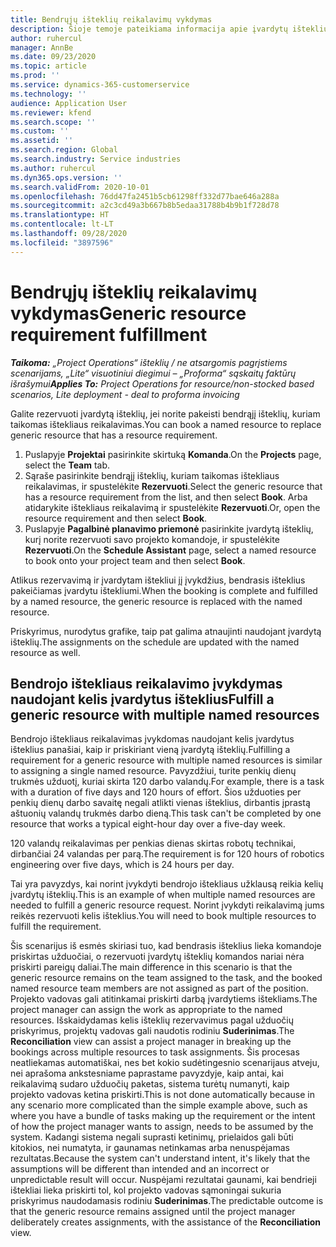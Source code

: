 ```yaml
---
title: Bendrųjų išteklių reikalavimų vykdymas
description: Šioje temoje pateikiama informacija apie įvardytų išteklių rezervavimą bendrųjų išteklių reikalavimui.
author: ruhercul
manager: AnnBe
ms.date: 09/23/2020
ms.topic: article
ms.prod: ''
ms.service: dynamics-365-customerservice
ms.technology: ''
audience: Application User
ms.reviewer: kfend
ms.search.scope: ''
ms.custom: ''
ms.assetid: ''
ms.search.region: Global
ms.search.industry: Service industries
ms.author: ruhercul
ms.dyn365.ops.version: ''
ms.search.validFrom: 2020-10-01
ms.openlocfilehash: 76dd47fa2451b5cb61298ff332d77bae646a288a
ms.sourcegitcommit: a2c3cd49a3b667b8b5edaa31788b4b9b1f728d78
ms.translationtype: HT
ms.contentlocale: lt-LT
ms.lasthandoff: 09/28/2020
ms.locfileid: "3897596"
---
```

# <a name="generic-resource-requirement-fulfillment"></a><span data-ttu-id="26e53-103">Bendrųjų išteklių reikalavimų vykdymas</span><span class="sxs-lookup"><span data-stu-id="26e53-103">Generic resource requirement fulfillment</span></span>

<span data-ttu-id="26e53-104">_**Taikoma:** „Project Operations“ išteklių / ne atsargomis pagrįstiems scenarijams, „Lite“ visuotiniui diegimui – „Proforma“ sąskaitų faktūrų išrašymui_</span><span class="sxs-lookup"><span data-stu-id="26e53-104">_**Applies To:** Project Operations for resource/non-stocked based scenarios, Lite deployment - deal to proforma invoicing_</span></span>

<span data-ttu-id="26e53-105">Galite rezervuoti įvardytą išteklių, jei norite pakeisti bendrąjį išteklių, kuriam taikomas ištekliaus reikalavimas.</span><span class="sxs-lookup"><span data-stu-id="26e53-105">You can book a named resource to replace generic resource that has a resource requirement.</span></span>

1. <span data-ttu-id="26e53-106">Puslapyje **Projektai** pasirinkite skirtuką **Komanda**.</span><span class="sxs-lookup"><span data-stu-id="26e53-106">On the **Projects** page, select the **Team** tab.</span></span>
2. <span data-ttu-id="26e53-107">Sąraše pasirinkite bendrąjį išteklių, kuriam taikomas ištekliaus reikalavimas, ir spustelėkite **Rezervuoti**.</span><span class="sxs-lookup"><span data-stu-id="26e53-107">Select the generic resource that has a resource requirement from the list, and then select **Book**.</span></span> <span data-ttu-id="26e53-108">Arba atidarykite ištekliaus reikalavimą ir spustelėkite **Rezervuoti**.</span><span class="sxs-lookup"><span data-stu-id="26e53-108">Or, open the resource requirement and then select **Book**.</span></span>
3. <span data-ttu-id="26e53-109">Puslapyje **Pagalbinė planavimo priemonė** pasirinkite įvardytą išteklių, kurį norite rezervuoti savo projekto komandoje, ir spustelėkite **Rezervuoti**.</span><span class="sxs-lookup"><span data-stu-id="26e53-109">On the **Schedule Assistant** page, select a named resource to book onto your project team and then select **Book**.</span></span>

<span data-ttu-id="26e53-110">Atlikus rezervavimą ir įvardytam ištekliui jį įvykdžius, bendrasis išteklius pakeičiamas įvardytu ištekliumi.</span><span class="sxs-lookup"><span data-stu-id="26e53-110">When the booking is complete and fulfilled by a named resource, the generic resource is replaced with the named resource.</span></span>

<span data-ttu-id="26e53-111">Priskyrimus, nurodytus grafike, taip pat galima atnaujinti naudojant įvardytą išteklių.</span><span class="sxs-lookup"><span data-stu-id="26e53-111">The assignments on the schedule are updated with the named resource as well.</span></span>

## <a name="fulfill-a-generic-resource-with-multiple-named-resources"></a><span data-ttu-id="26e53-112">Bendrojo ištekliaus reikalavimo įvykdymas naudojant kelis įvardytus išteklius</span><span class="sxs-lookup"><span data-stu-id="26e53-112">Fulfill a generic resource with multiple named resources</span></span>
<span data-ttu-id="26e53-113">Bendrojo ištekliaus reikalavimas įvykdomas naudojant kelis įvardytus išteklius panašiai, kaip ir priskiriant vieną įvardytą išteklių.</span><span class="sxs-lookup"><span data-stu-id="26e53-113">Fulfilling a requirement for a generic resource with multiple named resources is similar to assigning a single named resource.</span></span> <span data-ttu-id="26e53-114">Pavyzdžiui, turite penkių dienų trukmės užduotį, kuriai skirta 120 darbo valandų.</span><span class="sxs-lookup"><span data-stu-id="26e53-114">For example, there is a task with a duration of five days and 120 hours of effort.</span></span> <span data-ttu-id="26e53-115">Šios užduoties per penkių dienų darbo savaitę negali atlikti vienas išteklius, dirbantis įprastą aštuonių valandų trukmės darbo dieną.</span><span class="sxs-lookup"><span data-stu-id="26e53-115">This task can't be completed by one resource that works a typical eight-hour day over a five-day week.</span></span> 

<span data-ttu-id="26e53-116">120 valandų reikalavimas per penkias dienas skirtas robotų technikai, dirbančiai 24 valandas per parą.</span><span class="sxs-lookup"><span data-stu-id="26e53-116">The requirement is for 120 hours of robotics engineering over five days, which is 24 hours per day.</span></span>

<span data-ttu-id="26e53-117">Tai yra pavyzdys, kai norint įvykdyti bendrojo ištekliaus užklausą reikia kelių įvardytų išteklių.</span><span class="sxs-lookup"><span data-stu-id="26e53-117">This is an example of when multiple named resources are needed to fulfill a generic resource request.</span></span> <span data-ttu-id="26e53-118">Norint įvykdyti reikalavimą jums reikės rezervuoti kelis išteklius.</span><span class="sxs-lookup"><span data-stu-id="26e53-118">You will need to book multiple resources to fulfill the requirement.</span></span>

<span data-ttu-id="26e53-119">Šis scenarijus iš esmės skiriasi tuo, kad bendrasis išteklius lieka komandoje priskirtas užduočiai, o rezervuoti įvardytų išteklių komandos nariai nėra priskirti pareigų daliai.</span><span class="sxs-lookup"><span data-stu-id="26e53-119">The main difference in this scenario is that the generic resource remains on the team assigned to the task, and the booked named resource team members are not assigned as part of the position.</span></span> <span data-ttu-id="26e53-120">Projekto vadovas gali atitinkamai priskirti darbą įvardytiems ištekliams.</span><span class="sxs-lookup"><span data-stu-id="26e53-120">The project manager can assign the work as appropriate to the named resources.</span></span> <span data-ttu-id="26e53-121">Išskaidydamas kelis išteklių rezervavimus pagal užduočių priskyrimus, projektų vadovas gali naudotis rodiniu **Suderinimas**.</span><span class="sxs-lookup"><span data-stu-id="26e53-121">The **Reconciliation** view can assist a project manager in breaking up the bookings across multiple resources to task assignments.</span></span> <span data-ttu-id="26e53-122">Šis procesas neatliekamas automatiškai, nes bet kokio sudėtingesnio scenarijaus atveju, nei aprašoma ankstesniame paprastame pavyzdyje, kaip antai, kai reikalavimą sudaro užduočių paketas, sistema turėtų numanyti, kaip projekto vadovas ketina priskirti.</span><span class="sxs-lookup"><span data-stu-id="26e53-122">This is not done automatically because in any scenario more complicated than the simple example above, such as where you have a bundle of tasks making up the requirement or the intent of how the project manager wants to assign, needs to be assumed by the system.</span></span> <span data-ttu-id="26e53-123">Kadangi sistema negali suprasti ketinimų, prielaidos gali būti kitokios, nei numatyta, ir gaunamas netinkamas arba nenuspėjamas rezultatas.</span><span class="sxs-lookup"><span data-stu-id="26e53-123">Because the system can't understand intent, it's likely that the assumptions will be different than intended and an incorrect or unpredictable result will occur.</span></span> <span data-ttu-id="26e53-124">Nuspėjami rezultatai gaunami, kai bendrieji ištekliai lieka priskirti tol, kol projekto vadovas sąmoningai sukuria priskyrimus naudodamasis rodiniu **Suderinimas**.</span><span class="sxs-lookup"><span data-stu-id="26e53-124">The predictable outcome is that the generic resource remains assigned until the project manager deliberately creates assignments, with the assistance of the **Reconciliation** view.</span></span>


